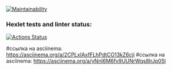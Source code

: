 [![Maintainability](https://api.codeclimate.com/v1/badges/74f38d9995ff1738325e/maintainability)](https://codeclimate.com/github/606rik/python-project-49/maintainability)

### Hexlet tests and linter status:
[![Actions Status](https://github.com/606rik/python-project-49/actions/workflows/hexlet-check.yml/badge.svg)](https://github.com/606rik/python-project-49/actions)


#ссылка на asciinema: https://asciinema.org/a/2CPLxIAxfFLhPdtCO13kZ6cji
#ссылка на asciinema: https://asciinema.org/a/yNnI6M6fv9UUNrWqs8IrJp05l